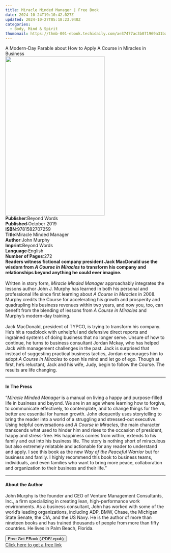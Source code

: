```yaml
---
title: Miracle Minded Manager | Free Book
date: 2024-10-24T19:10:42.027Z
updated: 2024-10-27T05:18:23.940Z
categories:
  - Body, Mind & Spirit
thumbnail: https://thmb-001-ebook.techidaily.com/ae37477ac3b071969a31ba5c2b8e82f960a437a4fb368bafb833749dc29e12a8.jpg
---
```

<main id="book-container">
  <div class="flex flex-col">
    <div class="book-brief flex-1 py-6 px-4 sm:p-6 md:py-10 md:px-8">
      <!-- brief-->
      <div class="book-brief-main">
        A Modern-Day Parable about How to Apply A Course in Miracles in Business
      </div>
    </div>
    <div
      class="book-meta-info flex-1 grid gap-4 col-start-1 col-end-3 row-start-1 sm:mb-6 sm:grid-cols-4 lg:gap-6 lg:col-start-2 lg:row-end-6 lg:row-span-6 lg:mb-0"
    >
      <div
        class="book-meta-info-left place-content-center mt-4 p-4 text-sm leading-6 col-start-2 col-span-2 dark:text-slate-400"
      >
        <img
          class="w-full h-500 object-cover rounded-lg sm:h-255 sm:col-span-2 lg:col-span-full"
          src="https://img-001-ebook.techidaily.com/84770ca8be0198cf4306115d25a32c161cbb8b198c6ba0f1a4f4f7f441d5c144.jpg"
          alt=""
          width="312"
          height="500"
        />
      </div>
      <div
        class="book-meta-info-right mt-2 col-start-1 row-start-2 col-span-3 self-center"
      >
        <!-- meta data  -->
        <div class="flex flex-col px-4 md:px-8">
          <div class="flex-1">
            <strong>Publisher</strong>:<span class="px-2">Beyond Words</span>
          </div>
          <div class="flex-1">
            <strong>Published</strong>:<span class="px-2">October 2019</span>
          </div>
          <div class="flex-1">
            <strong>ISBN</strong>:<span class="px-2">9781582707259</span>
          </div>
          <div class="flex-1">
            <strong>Title</strong>:<span class="px-2"
              >Miracle Minded Manager</span
            >
          </div>
          <div class="flex-1">
            <strong>Author</strong>:<span class="px-2">John Murphy</span>
          </div>
          <div class="flex-1">
            <strong>Imprint</strong>:<span class="px-2">Beyond Words</span>
          </div>
          <div class="flex-1">
            <strong>Language</strong>:<span class="px-2">English</span>
          </div>
          <div class="flex-1">
            <strong>Number of Pages</strong>:<span class="px-2">272</span>
          </div>
        </div>
      </div>
    </div>
    <div class="book-description flex-1 py-6 px-4 sm:p-6 md:py-10 md:px-8">
      <div class="book-description-main">
        <div accordion-content="" id="description">
          <b
            >Readers witness fictional company president Jack MacDonald use the
            wisdom from&nbsp;<i>A Course in Miracles</i>&nbsp;to transform his
            company and relationships beyond anything he could ever imagine.</b
          ><br /><br />Written in story form,&nbsp;<i>Miracle Minded Manager</i
          >&nbsp;approachably integrates the lessons author John J. Murphy has
          learned in both his personal and professional life since first
          learning about&nbsp;<i>A Course in Miracles</i>&nbsp;in 2008. Murphy
          credits the Course for accelerating his growth and prosperity and
          quadrupling his business revenues within two years, and now you, too,
          can benefit from the blending of lessons from&nbsp;<i
            >A Course in Miracles</i
          >&nbsp;and Murphy’s modern-day training.<br />
          <br />
          Jack MacDonald, president of TYPCO, is trying to transform his
          company. He’s hit a roadblock with unhelpful and defensive direct
          reports and ingrained systems of doing business that no longer serve.
          Unsure of how to continue, he turns to business consultant Jordan
          Mckay, who has helped Jack with management challenges in the past.
          Jack is surprised that instead of suggesting practical business
          tactics, Jordan encourages him to adopt&nbsp;<i
            >A Course in Miracles</i
          >&nbsp;to open his mind and let go of ego. Though at first, he’s
          reluctant, Jack and his wife, Judy, begin to follow the Course. The
          results are life changing.
        </div>
        <div class="accordion-fader"></div>
      </div>
    </div>
    <div class="book-excerpts flex-1 py-6 px-4 sm:p-6 md:py-10 md:px-8">
      <!-- excerpts-->
      <div class="book-excerpts-main">
        <hr />
        <h4 class="placeholder placeholder-heading">
          <span>In The Press</span>
        </h4>
        <p>
          “<i>Miracle Minded Manager</i> is a manual on living a happy and
          purpose-filled life in business and beyond. We are in an age where
          learning how to forgive, to communicate effectively, to contemplate,
          and to change things for the better are essential for human growth.
          John eloquently uses storytelling to bring the reader into a world of
          a struggling and stressed-out executive. Using helpful conversations
          and <i>A Course in Miracles</i>, the main character transcends what
          used to hinder him and rises to the occasion of president, happy and
          stress-free. His happiness comes from within, extends to his family
          and out into his business life. The story is nothing short of
          miraculous but also extremely relatable and actionable for any reader
          to understand and apply. I see this book as the new
          <i>Way of the Peaceful Warrior</i> but for business and family. I
          highly recommend this book to business teams, individuals, and even
          families who want to bring more peace, collaboration and organization
          to their business and their life.”
        </p>
      </div>
    </div>
    <div class="book-about-author flex-1 py-6 px-4 sm:p-6 md:py-10 md:px-8">
      <!-- about author-->
      <div class="book-main-author-main">
        <hr />
        <h4 class="placeholder placeholder-heading">
          <span>About the Author</span>
        </h4>
        <p>
          John Murphy is the founder and CEO of Venture Management Consultants,
          Inc., a firm specializing in creating lean, high-performance work
          environments. As a business consultant, John has worked with some of
          the world’s leading organizations, including ADP, BMW, Chase, the
          Michigan State Senate, the CIA, and the US Navy. He is the author of
          more than nineteen books and has trained thousands of people from more
          than fifty countries. He lives in Palm Beach, Florida.
        </p>
      </div>
    </div>
    <div class="book-free-get flex-1 py-6 px-4 sm:p-6 md:py-10 md:px-8">
      <button
        id="btn-free-get"
        class="bg-blue-500 hover:bg-blue-700 text-white font-bold py-2 px-4 rounded"
      >
        Free Get EBook (.PDF/.epub)
      </button>
      <div id="countdown-display" class="px-2 text-lg mt-2"></div>
      <a
        id="free-link"
        class="hidden bg-blue-500 hover:bg-blue-700 text-white font-bold py-2 px-4 rounded"
        href="https://www.ebooks.com/en-us/book/210235979/miracle-minded-manager/john-murphy/"
        target="_blank"
        >Click here to get a free link</a
      >
    </div>
    <script>
      let countdownTime = 0;
      let countdownInterval = null;
      document
        .getElementById('btn-free-get')
        .addEventListener('click', startCountdown);
      function startCountdown() {
        countdownTime = new Date().getTime() + 60000 * 3;
        countdownInterval = setInterval(updateCountdown, 1000);
        document.getElementById('btn-free-get').disabled = true;
        document
          .getElementById('btn-free-get')
          .classList.add('bg-gray-500', 'cursor-not-allowed');
      }
      function updateCountdown() {
        let currentTime = new Date().getTime();
        let timeLeft = countdownTime - currentTime;
        let secondsLeft = Math.floor(timeLeft / 1000);
        document.getElementById('countdown-display').innerHTML =
          `Remaining time: ${secondsLeft} seconds.`;
        if (secondsLeft <= 0) {
          clearInterval(countdownInterval);
          document.getElementById('btn-free-get').classList.add('hidden');
          document.getElementById('free-link').classList.remove('hidden');
          document.getElementById('countdown-display').innerHTML = '';
        }
      }
    </script>
  </div>
</main>

<ins class="adsbygoogle"
      style="display:block"
      data-ad-client="ca-pub-7571918770474297"
      data-ad-slot="8358498916"
      data-ad-format="auto"
      data-full-width-responsive="true"></ins>
    
